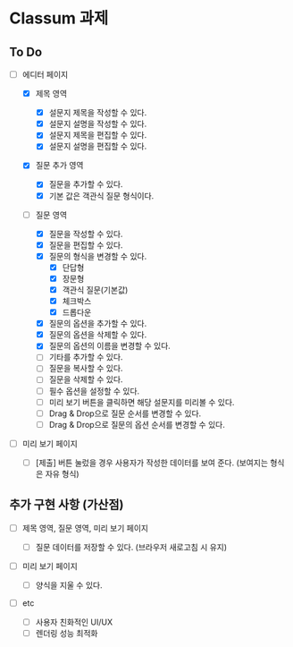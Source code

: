 # Classum 과제

## To Do

- [ ] 에디터 페이지

  - [x] 제목 영역

    - [x] 설문지 제목을 작성할 수 있다.
    - [x] 설문지 설명을 작성할 수 있다.
    - [x] 설문지 제목을 편집할 수 있다.
    - [x] 설문지 설명을 편집할 수 있다.

  - [x] 질문 추가 영역

    - [x] 질문을 추가할 수 있다.
    - [x] 기본 값은 객관식 질문 형식이다.

  - [ ] 질문 영역

    - [x] 질문을 작성할 수 있다.
    - [x] 질문을 편집할 수 있다.
    - [x] 질문의 형식을 변경할 수 있다.
      - [x] 단답형
      - [x] 장문형
      - [x] 객관식 질문(기본값)
      - [x] 체크박스
      - [x] 드롭다운
    - [x] 질문의 옵션을 추가할 수 있다.
    - [x] 질문의 옵션을 삭제할 수 있다.
    - [x] 질문의 옵션의 이름을 변경할 수 있다.
    - [ ] 기타를 추가할 수 있다.
    - [ ] 질문을 복사할 수 있다.
    - [ ] 질문을 삭제할 수 있다.
    - [ ] 필수 옵션을 설정할 수 있다.
    - [ ] 미리 보기 버튼을 클릭하면 해당 설문지를 미리볼 수 있다.
    - [ ] Drag & Drop으로 질문 순서를 변경할 수 있다.
    - [ ] Drag & Drop으로 질문의 옵션 순서를 변경할 수 있다.

- [ ] 미리 보기 페이지
  - [ ] [제출] 버튼 눌렀을 경우 사용자가 작성한 데이터를 보여 준다. (보여지는 형식은 자유 형식)

## 추가 구현 사항 (가산점)

- [ ] 제목 영역, 질문 영역, 미리 보기 페이지

  - [ ] 질문 데이터를 저장할 수 있다. (브라우저 새로고침 시 유지)

- [ ] 미리 보기 페이지

  - [ ] 양식을 지울 수 있다.

- [ ] etc
  - [ ] 사용자 친화적인 UI/UX
  - [ ] 렌더링 성능 최적화
